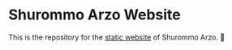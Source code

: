 # Shurommo Arzo Website

This is the repository for the [static website](https://shurommo-arzo.web.app) of Shurommo Arzo. 🐸
